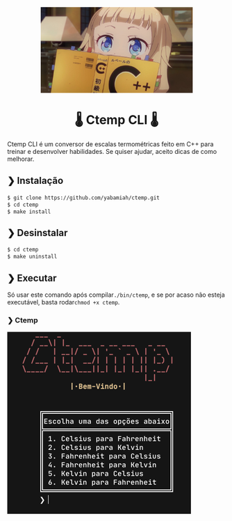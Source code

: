 <div align="center">
    <a href="#">
        <img width="350px" alt="Sakura_Nene_CPP"
     src="assets/Sakura_Nene_CPP.jpg">
     </a>
     
 <h1 align="center">🌡️ Ctemp CLI 🌡️</h1>
     
 </div>
 
 Ctemp CLI é um conversor de escalas termométricas feito em C++ para treinar e desenvolver habilidades.
 Se quiser ajudar, aceito dicas de como melhorar.
 
 ## ❯ Instalação
 ``` shell
 $ git clone https://github.com/yabamiah/ctemp.git
 $ cd ctemp
 $ make install
 ```

 ## ❯ Desinstalar
 ``` shell
 $ cd ctemp
 $ make uninstall
 ```
 ## ❯ Executar
 Só usar este comando após compilar```./bin/ctemp```, e se por acaso não esteja executável, basta rodar```chmod +x ctemp```.
 ### ❯ Ctemp
 ![image](assets/2022-05-07_22-17.png)
